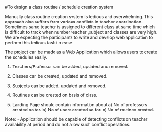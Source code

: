 #To design a class routine / schedule creation system

Manually class routine creation system is tedious and overwhelming. This approach also suffers from various conflicts in teacher coordination. Sometimes same teacher is assigned to different class at same time which is difficult to track when number teacher ,subject and classes are very high.
We are expecting the participants to write and develop web application to perform this tedious task i n ease.

The project can be made as a Web Application which allows users to create the schedules easily.

1. Teachers/Professor can be added, updated and removed.
2. Classes can be created, updated and removed.
3. Subjects can be added, updated and removed.
4. Routines can be created on basis of class.

5. Landing Page should contain information about
   a) No of professors created so far.
   b) No of users created so far.
   c) No of routines created.

Note: - Application should be capable of detecting conflicts on teacher availability at period and do not allow such conflict operations.
